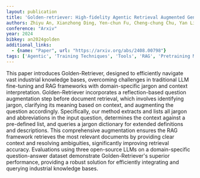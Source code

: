 ```yaml
---
layout: publication
title: 'Golden-retriever: High-fidelity Agentic Retrieval Augmented Generation For Industrial Knowledge Base'
authors: Zhiyu An, Xianzhong Ding, Yen-chun Fu, Cheng-chung Chu, Yan Li, Wan Du
conference: "Arxiv"
year: 2024
bibkey: an2024golden
additional_links:
  - {name: "Paper", url: "https://arxiv.org/abs/2408.00798"}
tags: ['Agentic', 'Training Techniques', 'Tools', 'RAG', 'Pretraining Methods', 'Fine-Tuning']
---
```

This paper introduces Golden-Retriever, designed to efficiently navigate vast
industrial knowledge bases, overcoming challenges in traditional LLM
fine-tuning and RAG frameworks with domain-specific jargon and context
interpretation. Golden-Retriever incorporates a reflection-based question
augmentation step before document retrieval, which involves identifying jargon,
clarifying its meaning based on context, and augmenting the question
accordingly. Specifically, our method extracts and lists all jargon and
abbreviations in the input question, determines the context against a
pre-defined list, and queries a jargon dictionary for extended definitions and
descriptions. This comprehensive augmentation ensures the RAG framework
retrieves the most relevant documents by providing clear context and resolving
ambiguities, significantly improving retrieval accuracy. Evaluations using
three open-source LLMs on a domain-specific question-answer dataset demonstrate
Golden-Retriever's superior performance, providing a robust solution for
efficiently integrating and querying industrial knowledge bases.
